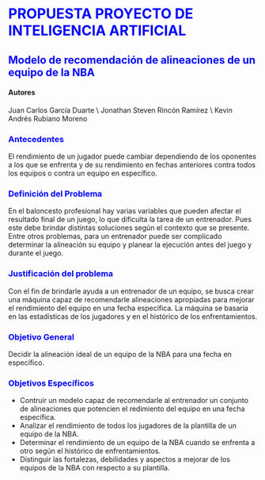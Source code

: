 # <FONT color="blue">PROPUESTA PROYECTO DE INTELIGENCIA ARTIFICIAL </FONT>
## <FONT color="blue">Modelo de recomendación de alineaciones de un equipo de la NBA </FONT>

#### Autores
Juan Carlos García Duarte \\
Jonathan Steven Rincón Ramírez \\
Kevin Andrés Rubiano Moreno

### <FONT color="blue"> Antecedentes </FONT>
El rendimiento de un jugador puede cambiar dependiendo de los oponentes a los que se enfrenta y de su rendimiento en fechas anteriores contra todos los equipos o contra un equipo en específico.

### <FONT color="blue"> Definición del Problema </FONT>
En el baloncesto profesional hay varias variables que pueden afectar el resultado final de un juego, lo que dificulta la tarea de un entrenador. Pues este debe brindar distintas soluciones según el contexto que se presente. Entre otros problemas, para un entrenador puede ser complicado determinar la alineación su equipo y planear la ejecución antes del juego y durante el juego.

### <FONT color="blue"> Justificación del problema </FONT>
Con el fin de brindarle ayuda a un entrenador de un equipo, se busca crear una máquina capaz de recomendarle alineaciones apropiadas para mejorar el rendimiento del equipo en una fecha específica. La máquina se basaría en las estadísticas de los jugadores y en el histórico de los enfrentamientos.

### <FONT color="blue"> Objetivo General </FONT>
Decidir la alineación ideal de un equipo de la NBA para una fecha en específico.

### <FONT color="blue"> Objetivos Específicos </FONT>

* Contruir un modelo capaz de recomendarle al entrenador un conjunto de alineaciones que potencien el redimiento del equipo en una fecha específica.
* Analizar el rendimiento de todos los jugadores de la plantilla de un equipo de la NBA.
* Determinar el rendimiento de un equipo de la NBA cuando se enfrenta a otro según el histórico de enfrentamientos.
* Distinguir las fortalezas, debilidades y aspectos a mejorar de los equipos de la NBA con respecto a su plantilla.
